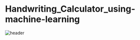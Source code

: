 # Handwriting_Calculator_using-machine-learning


![header](https://capsule-render.vercel.app/api?type=wave&color=gradient&height=300&section=header&text=Handwriting%20calculator\nusing%20machine%20learning&fontSize=90)
